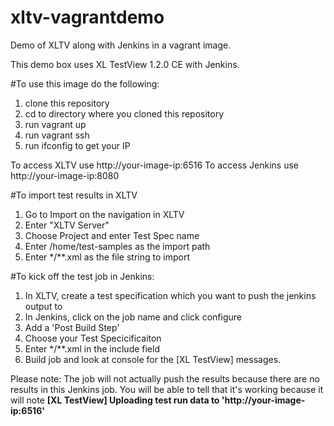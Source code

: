 # xltv-vagrantdemo
Demo of XLTV along with Jenkins in a vagrant image.

This demo box uses XL TestView 1.2.0 CE with Jenkins.

#To use this image do the following:

1. clone this repository
2. cd to directory where you cloned this repository
3. run vagrant up
4. run vagrant ssh
5. run ifconfig to get your IP

To access XLTV use http://your-image-ip:6516
To access Jenkins use http://your-image-ip:8080

#To import test results in XLTV
1. Go to Import on the navigation in XLTV
2. Enter "XLTV Server"
3. Choose Project and enter Test Spec name
4. Enter /home/test-samples as the import path
5. Enter */**.xml as the file string to import

#To kick off the test job in Jenkins:
1. In XLTV, create a test specification which you want to push the jenkins output to
2. In Jenkins, click on the job name and click configure
3. Add a 'Post Build Step'
4. Choose your Test Specicificaiton
5. Enter */**.xml in the include field
5. Build job and look at console for the [XL TestView] messages.

Please note:  The job will not actually push the results because there are no results in this Jenkins job.  You will be able to tell that it's working because it will note <b>[XL TestView] Uploading test run data to 'http://your-image-ip:6516'</b>
